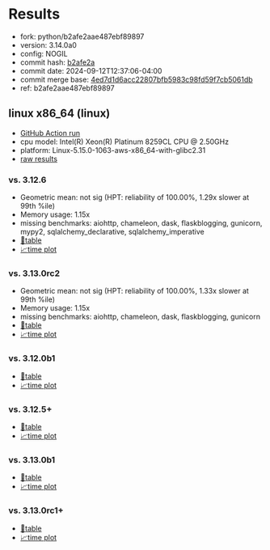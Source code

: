 # Results

- fork: python/b2afe2aae487ebf89897
- version: 3.14.0a0
- config: NOGIL
- commit hash: [b2afe2a](https://github.com/python/cpython/commit/b2afe2a)
- commit date: 2024-09-12T12:37:06-04:00
- commit merge base: [4ed7d1d6acc22807bfb5983c98fd59f7cb5061db](https://github.com/python/cpython/commit/4ed7d1d6acc22807bfb5983c98fd59f7cb5061db)
- ref: b2afe2aae487ebf89897

## linux x86_64 (linux)

- [GitHub Action run](https://github.com/facebookexperimental/free-threading-benchmarking/actions/runs/10837026313)
- cpu model: Intel(R) Xeon(R) Platinum 8259CL CPU @ 2.50GHz
- platform: Linux-5.15.0-1063-aws-x86_64-with-glibc2.31
- [raw results](bm-20240912-linux-x86_64-python-b2afe2aae487ebf89897-3.14.0a0-b2afe2a.json)

### vs. 3.12.6

- Geometric mean: not sig (HPT: reliability of 100.00%, 1.29x slower at 99th %ile)
- Memory usage: 1.15x
- missing benchmarks: aiohttp, chameleon, dask, flaskblogging, gunicorn, mypy2, sqlalchemy_declarative, sqlalchemy_imperative
- [📄table](bm-20240912-linux-x86_64-python-b2afe2aae487ebf89897-3.14.0a0-b2afe2a-vs-3.12.6.md)
- [📈time plot](bm-20240912-linux-x86_64-python-b2afe2aae487ebf89897-3.14.0a0-b2afe2a-vs-3.12.6.svg)

### vs. 3.13.0rc2

- Geometric mean: not sig (HPT: reliability of 100.00%, 1.33x slower at 99th %ile)
- Memory usage: 1.15x
- missing benchmarks: aiohttp, chameleon, dask, flaskblogging, gunicorn
- [📄table](bm-20240912-linux-x86_64-python-b2afe2aae487ebf89897-3.14.0a0-b2afe2a-vs-3.13.0rc2.md)
- [📈time plot](bm-20240912-linux-x86_64-python-b2afe2aae487ebf89897-3.14.0a0-b2afe2a-vs-3.13.0rc2.svg)

### vs. 3.12.0b1

- [📄table](bm-20240912-linux-x86_64-python-b2afe2aae487ebf89897-3.14.0a0-b2afe2a-vs-3.12.0b1.md)
- [📈time plot](bm-20240912-linux-x86_64-python-b2afe2aae487ebf89897-3.14.0a0-b2afe2a-vs-3.12.0b1.svg)

### vs. 3.12.5+

- [📄table](bm-20240912-linux-x86_64-python-b2afe2aae487ebf89897-3.14.0a0-b2afe2a-vs-3.12.5%2B.md)
- [📈time plot](bm-20240912-linux-x86_64-python-b2afe2aae487ebf89897-3.14.0a0-b2afe2a-vs-3.12.5%2B.svg)

### vs. 3.13.0b1

- [📄table](bm-20240912-linux-x86_64-python-b2afe2aae487ebf89897-3.14.0a0-b2afe2a-vs-3.13.0b1.md)
- [📈time plot](bm-20240912-linux-x86_64-python-b2afe2aae487ebf89897-3.14.0a0-b2afe2a-vs-3.13.0b1.svg)

### vs. 3.13.0rc1+

- [📄table](bm-20240912-linux-x86_64-python-b2afe2aae487ebf89897-3.14.0a0-b2afe2a-vs-3.13.0rc1%2B.md)
- [📈time plot](bm-20240912-linux-x86_64-python-b2afe2aae487ebf89897-3.14.0a0-b2afe2a-vs-3.13.0rc1%2B.svg)

